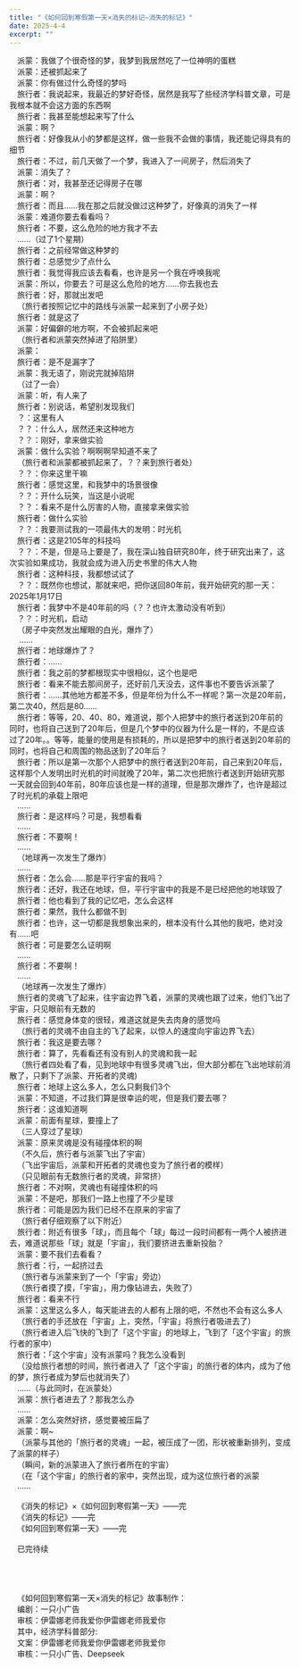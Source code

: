 ```yaml
---
title: "《如何回到寒假第一天×消失的标记—消失的标记》"
date: 2025-4-4
excerpt: ""
---
```


&ensp;&ensp;派蒙：我做了个很奇怪的梦，我梦到我居然吃了一位神明的蛋糕  
&ensp;&ensp;派蒙：还被抓起来了  
&ensp;&ensp;派蒙：你有做过什么奇怪的梦吗  
&ensp;&ensp;旅行者：我说起来，我最近的梦好奇怪，居然是我写了些经济学科普文章，可是我根本就不会这方面的东西啊  
&ensp;&ensp;旅行者：我甚至能想起来写了什么  
&ensp;&ensp;派蒙：啊？  
&ensp;&ensp;旅行者：好像我从小的梦都是这样，做一些我不会做的事情，我还能记得具有的细节  
&ensp;&ensp;旅行者：不过，前几天做了一个梦，我进入了一间房子，然后消失了  
&ensp;&ensp;派蒙：消失了？  
&ensp;&ensp;旅行者：对，我甚至还记得房子在哪  
&ensp;&ensp;派蒙：啊？  
&ensp;&ensp;旅行者：而且……我在那之后就没做过这种梦了，好像真的消失了一样  
&ensp;&ensp;派蒙：难道你要去看看吗？  
&ensp;&ensp;旅行者：不要，这么危险的地方我才不去  
&ensp;&ensp;……（过了1个星期）  
&ensp;&ensp;旅行者：之前经常做这种梦的  
&ensp;&ensp;旅行者：总感觉少了点什么  
&ensp;&ensp;旅行者：我觉得我应该去看看，也许是另一个我在呼唤我呢  
&ensp;&ensp;派蒙：所以，你要去？可是这么危险的地方……你去我也去  
&ensp;&ensp;旅行者：好，那就出发吧  
&ensp;&ensp;（旅行者按照记忆中的路线与派蒙一起来到了小房子处）  
&ensp;&ensp;旅行者：就是这了  
&ensp;&ensp;派蒙：好偏僻的地方啊，不会被抓起来吧  
&ensp;&ensp;（旅行者和派蒙突然掉进了陷阱里）  
&ensp;&ensp;派蒙：  
&ensp;&ensp;旅行者：是不是漏字了  
&ensp;&ensp;派蒙：我无语了，刚说完就掉陷阱  
&ensp;&ensp;（过了一会）  
&ensp;&ensp;派蒙：听，有人来了  
&ensp;&ensp;旅行者：别说话，希望别发现我们  
&ensp;&ensp;？：这里有人  
&ensp;&ensp;？？：什么人，居然还来这种地方  
&ensp;&ensp;？？：刚好，拿来做实验  
&ensp;&ensp;派蒙：做什么实验？啊啊啊早知道不来了  
&ensp;&ensp;（旅行者和派蒙都被抓起来了，？？来到旅行者处）  
&ensp;&ensp;？？：你来这里干嘛  
&ensp;&ensp;旅行者：感觉这里，和我梦中的场景很像  
&ensp;&ensp;？？：开什么玩笑，当这是小说呢  
&ensp;&ensp;？？：看来不是什么厉害的人物，直接拿来做实验  
&ensp;&ensp;旅行者：做什么实验  
&ensp;&ensp;？？：我要测试我的一项最伟大的发明：时光机  
&ensp;&ensp;旅行者：这是2105年的科技吗  
&ensp;&ensp;？？：不是，但是马上要是了，我在深山独自研究80年，终于研究出来了，这次实验如果成功，我就会成为进入历史书里的伟大人物  
&ensp;&ensp;旅行者：这种科技，我都想试试了  
&ensp;&ensp;？？：既然你也想试，那就来吧，把你送回80年前，我开始研究的那一天：2025年1月17日  
&ensp;&ensp;旅行者：我梦中不是40年前的吗（？？也许太激动没有听到）  
&ensp;&ensp;？？：时光机，启动  
&ensp;&ensp;（房子中突然发出耀眼的白光，爆炸了）  
&ensp;&ensp;      ……  
&ensp;&ensp;旅行者：地球爆炸了？  
&ensp;&ensp;旅行者：……  
&ensp;&ensp;旅行者：我之前的梦都根现实中很相似，这个也是吧  
&ensp;&ensp;旅行者：看来不能去那间房子，还好前几天没去，这件事也不要告诉派蒙了  
&ensp;&ensp;旅行者：……其他地方都差不多，但是年份为什么不一样呢？第一次是20年前，第二次40，然后是80……  
&ensp;&ensp;旅行者：等等，20、40、80，难道说，那个人把梦中的旅行者送到20年前的同时，也将自己送到了20年后，但是几个梦中的仪器为什么是一样的，不是应该过了20年。。等等，能量的使用是有损耗的，所以是把梦中的旅行者送到20年前的同时，也将自己和周围的物品送到了20年后？  
&ensp;&ensp;旅行者：所以是第一次那个人把梦中的旅行者送到20年前，自己来到20年后，这样那个人发明出时光机的时间就晚了20年，第二次也把旅行者送到开始研究那一天就会回到40年前，80年应该也是一样的道理，但是那次爆炸了，也许是超过了时光机的承载上限吧&ensp;&ensp;  
&ensp;&ensp;……  
&ensp;&ensp;旅行者：是这样吗？可是，我想看看  
&ensp;&ensp;……  
&ensp;&ensp;旅行者：不要啊！  
&ensp;&ensp;……  
&ensp;&ensp;（地球再一次发生了爆炸）  
&ensp;&ensp;……  
&ensp;&ensp;旅行者：怎么会……那是平行宇宙的我吗？  
&ensp;&ensp;旅行者：还好，我还在地球，但，平行宇宙中的我是不是已经把他的地球毁了  
&ensp;&ensp;旅行者：他也看到了我的记忆吧，怎么会这样  
&ensp;&ensp;旅行者：果然，我什么都做不到  
&ensp;&ensp;旅行者：也许，这一切都是我想象出来的，根本没有什么其他的我吧，绝对没有……吧  
&ensp;&ensp;旅行者：可是要怎么证明啊  
&ensp;&ensp;……  
&ensp;&ensp;旅行者：不要啊！  
&ensp;&ensp;……  
&ensp;&ensp;（地球再一次发生了爆炸）  
&ensp;&ensp;旅行者的灵魂飞了起来，往宇宙边界飞着，派蒙的灵魂也跟了过来，他们飞出了宇宙，只见眼前有无数的  
&ensp;&ensp;旅行者：感觉身体变的很轻，难道这就是失去肉身的感觉吗  
&ensp;&ensp;（旅行者的灵魂不由自主的飞了起来，以惊人的速度向宇宙边界飞去）  
&ensp;&ensp;旅行者：我这是要去哪？  
&ensp;&ensp;旅行者：算了，先看看还有没有别人的灵魂和我一起  
&ensp;&ensp;（旅行者四处看了看，见到地球中有很多灵魂飞出，但大部分都在飞出地球前消散了，只剩下了派蒙、开拓者的灵魂)  
&ensp;&ensp;旅行者：地球上这么多人，怎么只剩我们3个  
&ensp;&ensp;派蒙：不知道，不过我们算是很幸运的呢，但是我们要去哪？  
&ensp;&ensp;旅行者：这谁知道啊  
&ensp;&ensp;派蒙：前面有星球，要撞上了  
&ensp;&ensp;（三人穿过了星球）  
&ensp;&ensp;派蒙：原来灵魂是没有碰撞体积的啊  
&ensp;&ensp;（不久后，旅行者与派蒙飞出了宇宙）  
&ensp;&ensp;（飞出宇宙后，派蒙和开拓者的灵魂也变为了旅行者的模样）  
&ensp;&ensp;（只见眼前有无数旅行者的灵魂，非常挤）  
&ensp;&ensp;旅行者：不对啊，灵魂也有碰撞体积的吗  
&ensp;&ensp;派蒙：不是吧，那我们一路上也撞了不少星球  
&ensp;&ensp;旅行者：可能是因为我们已经不在原来的宇宙了  
&ensp;&ensp;（旅行者仔细观察了以下附近）  
&ensp;&ensp;旅行者：附近有很多「球」，而且每个「球」每过一段时间都有一两个人被挤进去，难道说那些「球」就是「宇宙」，我们要挤进去重新投胎？  
&ensp;&ensp;派蒙：要不我们去看看？  
&ensp;&ensp;旅行者：行，一起挤过去  
&ensp;&ensp;（旅行者与派蒙来到了一个「宇宙」旁边）  
&ensp;&ensp;（旅行者摸了摸，「宇宙」，用力像钻进去，失败了）  
&ensp;&ensp;旅行者：看来不行  
&ensp;&ensp;派蒙：这里这么多人，每天能进去的人都有上限的吧，不然也不会有这么多人  
&ensp;&ensp;（旅行者的手还放在「宇宙」上，突然，「宇宙」将旅行者吸进去了）  
&ensp;&ensp;（旅行者进入后飞快的飞到了「这个宇宙」的地球上，飞到了「这个宇宙」的旅行者的家中）  
&ensp;&ensp;旅行者：「这个宇宙」没有派蒙吗？我怎么没看到  
&ensp;&ensp;（没给旅行者想的时间，旅行者进入了「这个宇宙」的旅行者的体内，成为了他的梦，旅行者成为梦后也就消失了）  
&ensp;&ensp;……（与此同时，在派蒙处）  
&ensp;&ensp;派蒙：旅行者进去了？那我怎么办  
&ensp;&ensp;……  
&ensp;&ensp;派蒙：怎么突然好挤，感觉要被压扁了  
&ensp;&ensp;派蒙：啊~  
&ensp;&ensp;（派蒙与其他的「旅行者的灵魂」一起，被压成了一团，形状被重新排列，变成了派蒙的样子）  
&ensp;&ensp;（瞬间，新的派蒙进入了旅行者所在的宇宙）  
&ensp;&ensp;（在「这个宇宙」的旅行者的家中，突然出现，成为这位旅行者的派蒙  
&ensp;&ensp;……  
&ensp;&ensp;  
&ensp;&ensp;《消失的标记》×《如何回到寒假第一天》——完  
&ensp;&ensp;《消失的标记》——完  
&ensp;&ensp;《如何回到寒假第一天》——完  
&ensp;&ensp;  
&ensp;&ensp;已完待续  
&ensp;&ensp;  
&ensp;&ensp;  
&ensp;&ensp;  
&ensp;&ensp;  
&ensp;&ensp;《如何回到寒假第一天×消失的标记》故事制作：  
&ensp;&ensp;编剧：一只小广告  
&ensp;&ensp;审核：伊雷娜老师我爱你伊雷娜老师我爱你  
&ensp;&ensp;其中，经济学科普部分:  
&ensp;&ensp;文案：伊雷娜老师我爱你伊雷娜老师我爱你  
&ensp;&ensp;审核：一只小广告、Deepseek  
